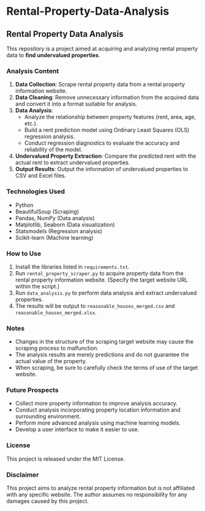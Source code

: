 # Rental-Property-Data-Analysis

## Rental Property Data Analysis

This repository is a project aimed at acquiring and analyzing rental property data to **find undervalued properties**.

### Analysis Content

1. **Data Collection**:  Scrape rental property data from a rental property information website.
2. **Data Cleaning**: Remove unnecessary information from the acquired data and convert it into a format suitable for analysis.
3. **Data Analysis**:
    - Analyze the relationship between property features (rent, area, age, etc.).
    - Build a rent prediction model using Ordinary Least Squares (OLS) regression analysis.
    - Conduct regression diagnostics to evaluate the accuracy and reliability of the model.
4. **Undervalued Property Extraction**: Compare the predicted rent with the actual rent to extract undervalued properties.
5. **Output Results**: Output the information of undervalued properties to CSV and Excel files.

### Technologies Used

- Python
- BeautifulSoup (Scraping)
- Pandas, NumPy (Data analysis)
- Matplotlib, Seaborn (Data visualization)
- Statsmodels (Regression analysis)
- Scikit-learn (Machine learning)

### How to Use

1. Install the libraries listed in `requirements.txt`.
2. Run `rental_property_scraper.py` to acquire property data from the rental property information website. (Specify the target website URL within the script.)
3. Run `data_analysis.py` to perform data analysis and extract undervalued properties.
4. The results will be output to `reasonable_houses_merged.csv` and `reasonable_houses_merged.xlsx`.

### Notes

- Changes in the structure of the scraping target website may cause the scraping process to malfunction.
- The analysis results are merely predictions and do not guarantee the actual value of the property.
- When scraping, be sure to carefully check the terms of use of the target website.

### Future Prospects

- Collect more property information to improve analysis accuracy.
- Conduct analysis incorporating property location information and surrounding environment.
- Perform more advanced analysis using machine learning models.
- Develop a user interface to make it easier to use.

### License

This project is released under the MIT License.

### Disclaimer

This project aims to analyze rental property information but is not affiliated with any specific website.
The author assumes no responsibility for any damages caused by this project.
